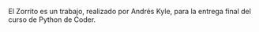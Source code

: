 El Zorrito es un trabajo, realizado por Andrés Kyle, para la entrega final del curso de Python de Coder.